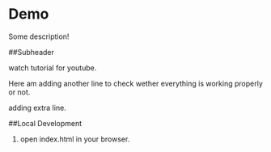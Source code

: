 # Demo 

Some description!



##Subheader

watch tutorial for youtube.

Here am adding another line to check wether everything is working properly or not.

adding extra line.

##Local Development
1. open index.html in your browser.